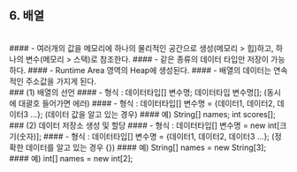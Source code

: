 ## 6. 배열
<br>
#### - 여러개의 값을 메모리에 하나의 물리적인 공간으로 생성(메모리 > 힙)하고, 하나의 변수(메모리 > 스택)로 참조한다.
#### - 같은 종류의 데이터 타입만 저장이 가능하다.
#### - Runtime Area 영역의 Heap에 생성된다.
#### - 배열의 데이터는 연속적인 주소값을 가지게 된다.
<br>
### (1) 배열의 선언
#### - 형식 : 데이터타입[] 변수명; 데이터타입 변수명[]; (동시에 대괄호 들어가면 에러)
#### - 형식 : 데이터타입[] 변수명 = {데이터1, 데이터2, 데이터3 ...}; (데이터 값을 알고 있는 경우)
####   예) String[] names; int scores[];
<br>
### (2) 데이터 저장소 생성 및 할당
#### - 형식 : 데이터타입[] 변수명 = new int[크기(숫자)];
#### - 형식 : 데이터타입[] 변수명 = {데이터1, 데이터2, 데이터3 ...}; (정확한 데이터를 알고 있는 경우 {})
####   예) String[] names = new String[3];
####   예) int[] names = new int[2];
<br>

